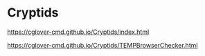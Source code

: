 # Cryptids
https://cglover-cmd.github.io/Cryptids/index.html

https://cglover-cmd.github.io/Cryptids/TEMPBrowserChecker.html
